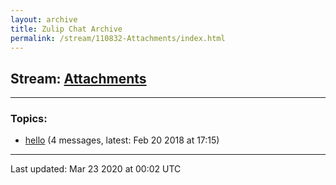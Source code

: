 ```yaml
---
layout: archive
title: Zulip Chat Archive
permalink: /stream/110832-Attachments/index.html
---
```


## Stream: [Attachments](https://hl7webmaster.github.io/zulip-hl7-org/stream/110832-Attachments/index.html)
---

### Topics:

* [hello](topic/hello.html) (4 messages, latest: Feb 20 2018 at 17:15)

<hr><p>Last updated: Mar 23 2020 at 00:02 UTC</p>